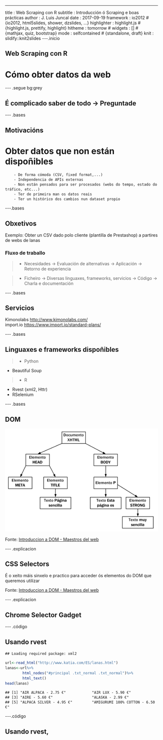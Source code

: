 ---
title       : Web Scraping con R
subtitle    : Introducción ó Scraping e boas prácticas
author      : J. Luis Juncal
date        : 2017-09-19
framework   : io2012        # {io2012, html5slides, shower, dzslides, ...}
highlighter : highlight.js  # {highlight.js, prettify, highlight}
hitheme     : tomorrow      # 
widgets     : []            # {mathjax, quiz, bootstrap}
mode        : selfcontained # {standalone, draft}
knit        : slidify::knit2slides
---.inicio

## Web Scraping con R
  
    
    
# Cómo obter datos da web





--- .segue bg:grey



## É complicado saber de todo -> Preguntade

--- .bases

## Motivacións

# Obter datos que non están dispoñibles  



        - De forma cómoda (CSV, fixed format,...)
        - Independencia de APIs externas
        - Non están pensados para ser procesados (webs do tempo, estado do tráfico, etc...)
        - Ter de primeira man os datos reais
        - Ter un histórico dos cambios nun dataset propio

---.bases

## Obxetivos  
  
  Exemplo: Obter un CSV dado polo cliente (plantilla de Prestashop) a partires de webs de lanas


### Fluxo de traballo

>- Necesidades -> Evaluación de alternativas -> Aplicación -> Retorno de experiencia

>- Ficheiro    -> Diversas linguaxes, frameworks, servicios -> Código -> Charla e documentación

--- .bases
## Servicios
  
  
Kimonolabs <http://www.kimonolabs.com/>  
import.io <https://www.import.io/standard-plans/>


--- .bases

## Linguaxes e frameworks dispoñibles  

 >-  Python 
 + Beautiful Soup
 >-  R  
 + Rvest (xml2, Httr)
 + RSelenium
  
            

         
        

--- .bases

## DOM



 ![DOM](./assets/img/DOM.gif)



<div class='source'>
  Fonte: <a href='http://librosweb.es/libro/ajax/capitulo_4.html'>Introduccion a DOM - Maestros del web</a>
</div>

--- .explicacion
## CSS Selectors 

É o xeito máis sinxelo e practico para acceder ós elementos do DOM que queremos utilizar

<div class='source'>
  Fonte: <a href='http://librosweb.es/libro/ajax/capitulo_4.html'>Introduccion a DOM - Maestros del web</a>
</div>


--- .explicacion
## Chrome Selector Gadget

--- .código
## Usando rvest

```
## Loading required package: xml2
```


```r
url<-read_html("http://www.katia.com/ES/lanas.html")
lanas<-url%>% 
        html_nodes("#principal .txt_normal .txt_normal")%>%
        html_text()
head(lanas)
```

```
## [1] "AIR ALPACA - 2.75 €"            "AIR LUX - 5.90 €"              
## [3] "AIRE - 5.60 €"                  "ALASKA - 2.99 €"               
## [5] "ALPACA SILVER - 4.95 €"         "AMIGURUMI 100% COTTON - 6.50 €"
```
---.código

## Usando rvest,
